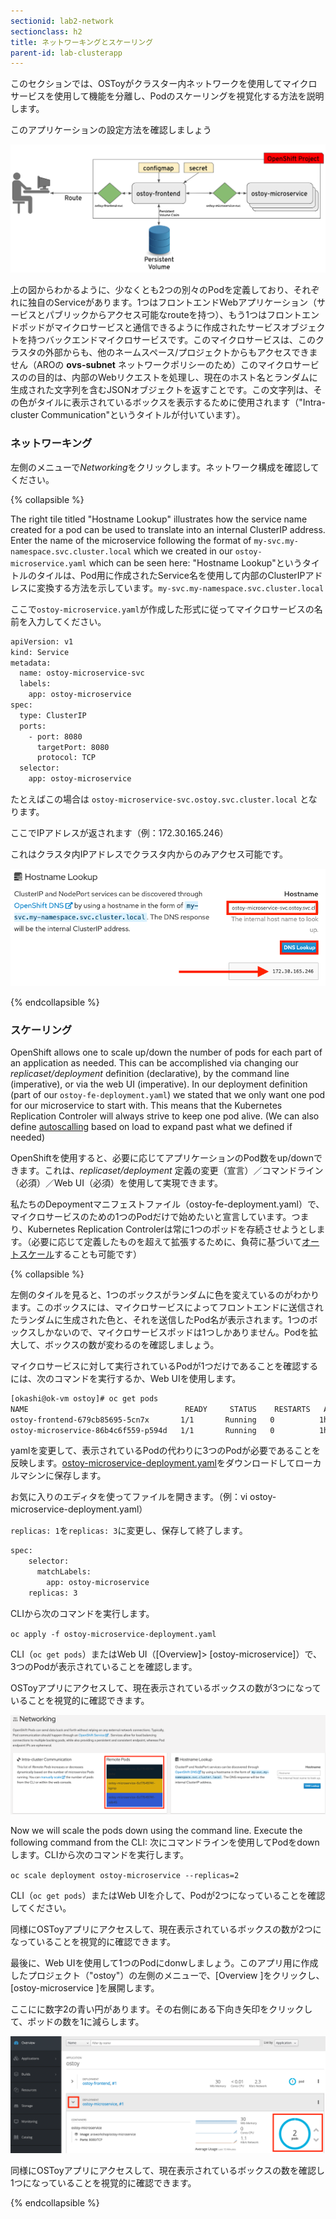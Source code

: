 ```yaml
---
sectionid: lab2-network
sectionclass: h2
title: ネットワーキングとスケーリング
parent-id: lab-clusterapp
---
```


このセクションでは、OSToyがクラスター内ネットワークを使用してマイクロサービスを使用して機能を分離し、Podのスケーリングを視覚化する方法を説明します。

このアプリケーションの設定方法を確認しましょう

![OSToy Diagram](/media/managedlab/4-ostoy-arch.png)

上の図からわかるように、少なくとも2つの別々のPodを定義しており、それぞれに独自のServiceがあります。1つはフロントエンドWebアプリケーション（サービスとパブリックからアクセス可能なrouteを持つ）、もう1つはフロントエンドポッドがマイクロサービスと通信できるように作成されたサービスオブジェクトを持つバックエンドマイクロサービスです。このマイクロサービスは、このクラスタの外部からも、他のネームスペース/プロジェクトからもアクセスできません（AROの **ovs-subnet** ネットワークポリシーのため）このマイクロサービスのの目的は、内部のWebリクエストを処理し、現在のホスト名とランダムに生成された文字列を含むJSONオブジェクトを返すことです。この文字列は、その色がタイルに表示されているボックスを表示するために使用されます（"Intra-cluster Communication"というタイトルが付いています）。

### ネットワーキング

左側のメニューで*Networking*をクリックします。ネットワーク構成を確認してください。

{% collapsible %}

The right tile titled "Hostname Lookup" illustrates how the service name created for a pod can be used to translate into an internal ClusterIP address. Enter the name of the microservice following the format of `my-svc.my-namespace.svc.cluster.local` which we created in our `ostoy-microservice.yaml` which can be seen here:
"Hostname Lookup"というタイトルのタイルは、Pod用に作成されたService名を使用して内部のClusterIPアドレスに変換する方法を示しています。`my-svc.my-namespace.svc.cluster.local`  

ここで`ostoy-microservice.yaml`が作成した形式に従ってマイクロサービスの名前を入力してください。

```sh
apiVersion: v1
kind: Service
metadata:
  name: ostoy-microservice-svc
  labels:
    app: ostoy-microservice
spec:
  type: ClusterIP
  ports:
    - port: 8080
      targetPort: 8080
      protocol: TCP
  selector:
    app: ostoy-microservice
```

たとえばこの場合は `ostoy-microservice-svc.ostoy.svc.cluster.local` となります。

ここでIPアドレスが返されます（例：172.30.165.246）

これはクラスタ内IPアドレスでクラスタ内からのみアクセス可能です。


![ostoy DNS](/media/managedlab/20-ostoy-dns.png)

{% endcollapsible %}

### スケーリング

OpenShift allows one to scale up/down the number of pods for each part of an application as needed.  This can be accomplished via changing our *replicaset/deployment* definition (declarative), by the command line (imperative), or via the web UI (imperative). In our deployment definition (part of our `ostoy-fe-deployment.yaml`) we stated that we only want one pod for our microservice to start with. This means that the Kubernetes Replication Controler will always strive to keep one pod alive.  (We can also define [autoscalling](https://docs.openshift.com/container-platform/3.11/dev_guide/pod_autoscaling.html) based on load to expand past what we defined if needed)

OpenShiftを使用すると、必要に応じてアプリケーションのPod数をup/downできます。これは、*replicaset/deployment* 定義の変更（宣言）／コマンドライン（必須）／Web UI（必須）を使用して実現できます。

私たちのDepoymentマニフェストファイル（ostoy-fe-deployment.yaml）で、マイクロサービスのための1つのPodだけで始めたいと宣言しています。つまり、Kubernetes Replication Controlerは常に1つのポッドを存続させようとします。（必要に応じて定義したものを超えて拡張するために、負荷に基づいて[オートスケール](https://docs.openshift.com/container-platform/3.11/dev_guide/pod_autoscaling.html)することも可能です）

{% collapsible %}

左側のタイルを見ると、1つのボックスがランダムに色を変えているのがわかります。このボックスには、マイクロサービスによってフロントエンドに送信されたランダムに生成された色と、それを送信したPod名が表示されます。1つのボックスしかないので、マイクロサービスポッドは1つしかありません。Podを拡大して、ボックスの数が変わるのを確認しましょう。

マイクロサービスに対して実行されているPodが1つだけであることを確認するには、次のコマンドを実行するか、Web UIを使用します。

```sh
[okashi@ok-vm ostoy]# oc get pods
NAME                                   READY     STATUS    RESTARTS   AGE
ostoy-frontend-679cb85695-5cn7x       1/1       Running   0          1h
ostoy-microservice-86b4c6f559-p594d   1/1       Running   0          1h
```

yamlを変更して、表示されているPodの代わりに3つのPodが必要であることを反映します。[ostoy-microservice-deployment.yaml](/yaml/ostoy-microservice-deployment.yaml)をダウンロードしてローカルマシンに保存します。

お気に入りのエディタを使ってファイルを開きます。（例：vi ostoy-microservice-deployment.yaml）

`replicas: 1`を`replicas: 3`に変更し、保存して終了します。

```sh
spec:
    selector:
      matchLabels:
        app: ostoy-microservice
    replicas: 3
```

CLIから次のコマンドを実行します。

`oc apply -f ostoy-microservice-deployment.yaml`

CLI（`oc get pods`）またはWeb UI（[Overview]> [ostoy-microservice]）で、3つのPodが表示されていることを確認します。

OSToyアプリにアクセスして、現在表示されているボックスの数が3つになっていることを視覚的に確認できます。

![UI Scale](/media/managedlab/22-ostoy-colorspods.png)

Now we will scale the pods down using the command line.  Execute the following command from the CLI: 
次にコマンドラインを使用してPodをdownします。CLIから次のコマンドを実行します。

`oc scale deployment ostoy-microservice --replicas=2`

CLI（`oc get pods`）またはWeb UIを介して、Podが2つになっていることを確認してください。

同様にOSToyアプリにアクセスして、現在表示されているボックスの数が2つになっていることを視覚的に確認できます。

最後に、Web UIを使用して1つのPodにdonwしましょう。このアプリ用に作成したプロジェクト（"ostoy"）の左側のメニューで、[Overview ]をクリックし、[ostoy-microservice ]を展開します。

ここにに数字2の青い円があります。その右側にある下向き矢印をクリックして、ポッドの数を1に減らします。

![UI Scale](/media/managedlab/21-ostoy-uiscale.png)

同様にOSToyアプリにアクセスして、現在表示されているボックスの数を確認し1つになっていることを視覚的に確認できます。

{% endcollapsible %}
